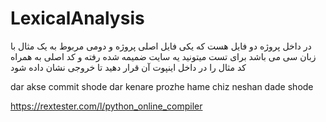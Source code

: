 # LexicalAnalysis


در داخل پروژه دو فایل هست که یکی فایل اصلی پروژه و دومی مربوط به یک مثال با زبان سی می باشد 
برای تست میتونید یه سایت ضمیمه شده رفته و کد اصلی به همراه کد مثال را در داخل اینپوت آن قرار دهید تا خروجی نشان داده شود

dar akse commit shode dar kenare prozhe hame chiz neshan dade shode



https://rextester.com/l/python_online_compiler
